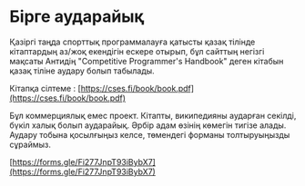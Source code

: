 # Бірге аударайық

Қазіргі таңда спорттық программалауға қатысты қазақ тілінде кітаптардың аз/жоқ екендігін ескере отырып, бұл сайттың негізгі мақсаты Антидің "Competitive Programmer's Handbook" деген кітабын қазақ тіліне аудару болып табылады.

Кітапқа сілтеме : [https://cses.fi/book/book.pdf](https://cses.fi/book/book.pdf)

Бұл коммерциялық емес проект. Кітапты, википедияны аударған секілді, бүкіл халық болып аударайық. Әрбір адам өзінің көмегін тигізе алады. Аудару тобына қосылғыңыз келсе, төмендегі форманы толтыруыңызды сұраймыз.

[https://forms.gle/Fi277JnpT93iBybX7](https://forms.gle/Fi277JnpT93iBybX7)

